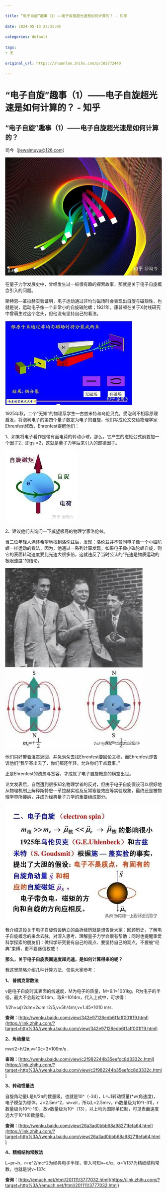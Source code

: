 ```yaml
---

title: “电子自旋”趣事（1）——电子自旋超光速是如何计算的？ - 知乎

date: 2024-05-13 22:31:05

categories: default

tags: 
- 无

original_url: https://zhuanlan.zhihu.com/p/102772440

---
```



# “电子自旋”趣事（1）——电子自旋超光速是如何计算的？ - 知乎

## **“电子自旋”趣事（1）——电子自旋超光速是如何计算的？**

司今（jiewaimuyu@126.com）

  

![](assets/1715610665-53977215bb3204f19dd45c3cfce943da.webp)

  

在量子力学发展史中，曾经发生过一桩很有趣的探索故事，那就是关于电子自旋概念引入的问题。

斯特恩—革拉赫实验证明，电子运动通过非均匀磁场时会表现出自旋与磁矩性，也就是说，运动电子像一个非常小的自旋磁陀螺；1921年，康普顿在关于X射线研究中曾萌生过这个念头，但他没有坚持自己的看法。

  

![](assets/1715610665-375e8fecd9b42cd79c8bc07adf1de962.webp)

  

1925年秋，二个“无知”的物理系学生—古兹米特和乌伦贝克，受泡利不相容原理启发，将泡利电子的第四个量子数定为电子的自旋，他们写成论文交给物理学家Ehrenfest修改，Ehrenfest提醒他们：

1、如果将电子看作是带有面电荷的转动小球，那么，它产生的磁矩公式前要加一个因子2，即gs =2，这就是量子力学后来引入的郎德因子。

  

![](assets/1715610665-30a6636f8ca9465d8356949b693602b0.webp)

  

2、建议他们去询问一下威望极高的物理学家洛伦兹。

当二位年轻人满怀希望地找到洛伦兹后，发现：洛伦兹并不赞同电子像一个小磁陀螺一样运动的看法，因为，他通过一系列计算发现，如果电子像小磁陀螺自旋，则它的表面转动速度要比光速大很多倍，这就违反了当时公认的“光速是物质运动的极限速度”的结论。

  

![](assets/1715610665-45e1a94c2dabc9dc50261bb9fc7cf978.webp)

  

他们只好带着沮丧返回，并急匆匆去找Ehrenfest要回论文稿，而Ehrenfest却告诉他们“我早寄出去了，你们都还年轻，允许你们干点蠢事。”

正是Ehrenfest的疏忽与宽容，才成就了电子自旋概念的横空出世。

论文发表后，自然遭到很多知名物理学者的反对，但由于电子自旋假设可以很好地从物理机制上解释斯特恩—革拉赫实验及反常塞曼效应等实验现象，最终还是被物理学界所接纳，并成为经典量子力学的重要组成部分。

  

![](assets/1715610665-93e144862a6d67017aa05d3a8f7072f2.webp)

  

我介绍这段关于电子自旋假设确立的曲折经历就是想告诉大家：回顾历史，了解电子自旋概念的来龙去脉，对深入思考、理解量子力学会很有帮助；同时也提醒挚爱科学探索的朋友们：做科学研究要有自己的观点、要坚持自己的观点，不要被“经典”束缚，更不要迷信权威！

**那么，关于电子自旋表面速度超光速，是如何计算得来的呢？**

我这里简略介绍几种计算方法，仅供大家参考：

**1、 普朗克常数法**

v是电子自旋时其表面的线速度，M为电子的质量，M=9.1×1031kg，R为电子的半径，最大不会超过1014m，取R=1014m，代入上式中，可求得：

1/2h=ωʃr2dm=2ωm r2/5,v=5h/4mr,v=1.45×1010 m/s.

**查询：**[http://wenku.baidu.com/view/342e97126edb6f1aff001f19.html](https://link.zhihu.com/?target=http%3A//wenku.baidu.com/view/342e97126edb6f1aff001f19.html)

**2、角动量法**

mvr/2=h/2π,v≈10c=3×109m/s .

**查询：**[http://wenku.baidu.com/view/c2f982244b35eefdc8d3332c.html](https://link.zhihu.com/?target=http%3A//wenku.baidu.com/view/c2f982244b35eefdc8d3332c.html)

**3、转动惯量法**

自旋角动量L是h/2π的数量级，也就是10^（-34），L=J(转动惯量)\*w(角速度)，电子模型为球体，J=2.5mr^2，w=v/r，所以L=2.5mrv，m数量级为10^(-31)，r数量级为10^(-16)，故v数量级为10^（13），以上均为国际单位制，可见表面速度远大于10^(8)数量级。

**查询：**[http://wenku.baidu.com/view/26a3ad0bbb68a98271fefa64.html](https://link.zhihu.com/?target=http%3A//wenku.baidu.com/view/26a3ad0bbb68a98271fefa64.html)

**4、精细结构常数法**

L~pr~h，r=e^2/mc^2为经典电子半径，带入可知v~c/α，α=1/137为精细结构常数，也就是说v~137c

**查询：**[http://emuch.net/html/201111/3777032.html](https://link.zhihu.com/?target=http%3A//emuch.net/html/201111/3777032.html)